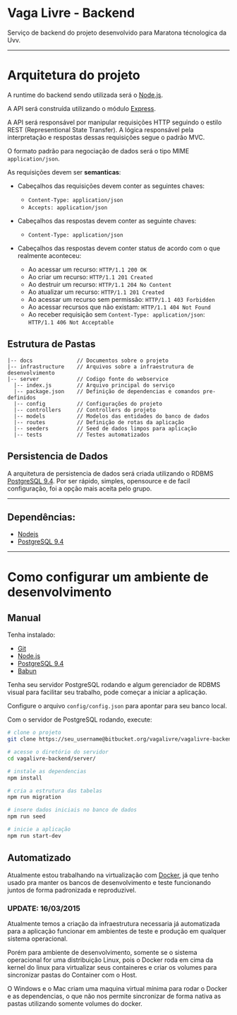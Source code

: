 # Vaga Livre - Backend

Serviço de backend do projeto desenvolvido para Maratona técnologica da Uvv.

---

# Arquitetura do projeto

A runtime do backend sendo utilizada será o [Node.js](https://nodejs.org).

A API será construída utilizando o módulo [Express](https://expressjs.com).

A API será responsável por manipular requisições HTTP seguindo o estilo REST (Representional State Transfer). A lógica responsável pela interpretação e respostas dessas requisições segue o padrão MVC.

O formato padrão para negociação de dados será o tipo MIME `application/json`.

As requisições devem ser **semanticas**:

  - Cabeçalhos das requisições devem conter as seguintes chaves:
    - `Content-Type: application/json`
    - `Accepts: application/json`


  - Cabeçalhos das respostas devem conter as seguinte chaves:
    - `Content-Type: application/json`


  - Cabeçalhos das respostas devem conter status de acordo com o que realmente aconteceu:
    - Ao acessar um recurso: `HTTP/1.1 200 OK`
    - Ao criar um recurso: `HTTP/1.1 201 Created`
    - Ao destruir um recurso: `HTTP/1.1 204 No Content`
    - Ao atualizar um recurso: `HTTP/1.1 201 Created`
    - Ao acessar um recurso sem permissão: `HTTP/1.1 403 Forbidden`
    - Ao acessar recursos que não existam: `HTTP/1.1 404 Not Found`
    - Ao receber requisição sem `Content-Type: application/json`: `HTTP/1.1 406 Not Acceptable`

## Estrutura de Pastas

```
|-- docs              // Documentos sobre o projeto
|-- infrastructure    // Arquivos sobre a infraestrutura de desenvolvimento
|-- server            // Codigo fonte do webservice
  |-- index.js        // Arquivo principal do serviço
  |-- package.json    // Definição de dependencias e comandos pre-definidos
  |-- config          // Configurações do projeto
  |-- controllers     // Controllers do projeto
  |-- models          // Modelos das entidades do banco de dados
  |-- routes          // Definição de rotas da aplicação
  |-- seeders         // Seed de dados limpos para aplicação
  |-- tests           // Testes automatizados
```

## Persistencia de Dados

A arquitetura de persistencia de dados será criada utilizando o RDBMS [PostgreSQL 9.4](http://www.postgresql.org/). Por ser rápido, simples, opensource e de facil configuração, foi a opção mais aceita pelo grupo.

---
## Dependências:

 - [Nodejs](http://nodejs.org)
 - [PostgreSQL 9.4](http://postgresql.org)

---

# Como configurar um ambiente de desenvolvimento

## Manual

 Tenha instalado:
 - [Git](http://git-scm.com)
 - [Node.js](http://nodejs.org)
 - [PostgreSQL 9.4](http://www.postgresql.org/)
 - [Babun](http://babun.github.io)

Tenha seu servidor PostgreSQL rodando e algum gerenciador de RDBMS visual para facilitar seu trabalho, pode começar a iniciar a aplicação.

Configure o arquivo `config/config.json` para apontar para seu banco local.

Com o servidor de PostgreSQL rodando, execute:

```bash
# clone o projeto
git clone https://seu_username@bitbucket.org/vagalivre/vagalivre-backend.git

# acesse o diretório do servidor
cd vagalivre-backend/server/

# instale as dependencias
npm install

# cria a estrutura das tabelas
npm run migration

# insere dados iniciais no banco de dados
npm run seed

# inicie a aplicação
npm run start-dev
```

## Automatizado

Atualmente estou trabalhando na virtualização com [Docker](http://docker.com), já que tenho usado pra manter os bancos de desenvolvimento e teste funcionando juntos de forma padronizada e reproduzivel.

### UPDATE: 16/03/2015

Atualmente temos a criação da infraestrutura necessaria já automatizada para a aplicação funcionar em ambientes de teste e produção em qualquer sistema operacional.

Porém para ambiente de desenvolvimento, somente se o sistema operacional for uma distribuição Linux, pois o Docker roda em cima da kernel do linux para virtualizar seus containeres e criar os volumes para sincronizar pastas do Container com o Host.

O Windows e o Mac criam uma maquina virtual mínima para rodar o Docker e as dependencias, o que não nos permite sincronizar de forma nativa as pastas utilizando somente volumes do docker.
